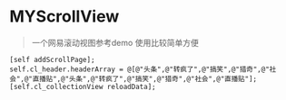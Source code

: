 # MYScrollView

> 一个网易滚动视图参考demo 使用比较简单方便

```
[self addScrollPage];
self.cl_header.headerArray = @[@"头条",@"转疯了",@"搞笑",@"猎奇",@"社会",@"直播贴",@"头条",@"转疯了",@"搞笑",@"猎奇",@"社会",@"直播贴"];
[self.cl_collectionView reloadData];
```
